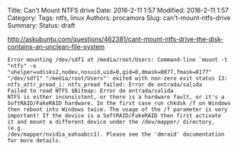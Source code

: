 ﻿Title: Can't Mount NTFS drive
Date: 2016-2-11 1:57
Modified: 2016-2-11 1:57
Category: 
Tags: ntfs, linux
Authors: procamora
Slug: can't-mount-ntfs-drive
Summary: 
Status: draft





http://askubuntu.com/questions/462381/cant-mount-ntfs-drive-the-disk-contains-an-unclean-file-system


```
Error mounting /dev/sdf1 at /media/root/Users: Command-line `mount -t "ntfs" -o "uhelper=udisks2,nodev,nosuid,uid=0,gid=0,dmask=0077,fmask=0177" "/dev/sdf1" "/media/root/Users"' exited with non-zero exit status 13: ntfs_attr_pread_i: ntfs_pread failed: Error de entrada/salida
Failed to read NTFS $Bitmap: Error de entrada/salida
NTFS is either inconsistent, or there is a hardware fault, or it's a
SoftRAID/FakeRAID hardware. In the first case run chkdsk /f on Windows
then reboot into Windows twice. The usage of the /f parameter is very
important! If the device is a SoftRAID/FakeRAID then first activate
it and mount a different device under the /dev/mapper/ directory, (e.g.
/dev/mapper/nvidia_eahaabcc1). Please see the 'dmraid' documentation
for more details.

```
